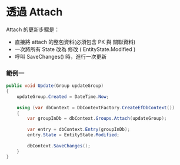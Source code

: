 # 透過 Attach

Attach 的更新步驟是：
- 直接將 attach 的整包資料(必須包含 PK 與 關聯資料)
- 一次將所有 State 改為 修改 ( EntityState.Modified )
- 呼叫 SaveChanges() 時，進行一次更新

### 範例一

```csharp
public void Update(Group updateGroup)
{
    updateGroup.Created = DateTime.Now;
    
    using (var dbContext = DbContextFactory.CreateEfDbContext())
    {
        var groupInDb = dbContext.Groups.Attach(updateGroup);
        
        var entry = dbContext.Entry(groupInDb);
        entry.State = EntityState.Modified;
        
        dbContext.SaveChanges();
    }
}
```


